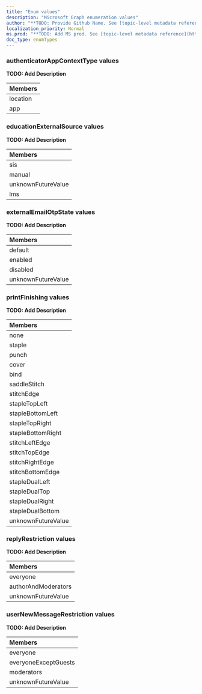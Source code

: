 ```yaml
---
title: "Enum values"
description: "Microsoft Graph enumeration values"
author: "**TODO: Provide Github Name. See [topic-level metadata reference](https://msgo.azurewebsites.net/add/document/guidelines/metadata.html#topic-level-metadata)**"
localization_priority: Normal
ms.prod: "**TODO: Add MS prod. See [topic-level metadata reference](https://msgo.azurewebsites.net/add/document/guidelines/metadata.html#topic-level-metadata)**"
doc_type: enumTypes
---
```


### authenticatorAppContextType values 

**TODO: Add Description**

|Members|
|:---|
|location|
|app|

### educationExternalSource values 

**TODO: Add Description**

|Members|
|:---|
|sis|
|manual|
|unknownFutureValue|
|lms|

### externalEmailOtpState values 

**TODO: Add Description**

|Members|
|:---|
|default|
|enabled|
|disabled|
|unknownFutureValue|

### printFinishing values 

**TODO: Add Description**

|Members|
|:---|
|none|
|staple|
|punch|
|cover|
|bind|
|saddleStitch|
|stitchEdge|
|stapleTopLeft|
|stapleBottomLeft|
|stapleTopRight|
|stapleBottomRight|
|stitchLeftEdge|
|stitchTopEdge|
|stitchRightEdge|
|stitchBottomEdge|
|stapleDualLeft|
|stapleDualTop|
|stapleDualRight|
|stapleDualBottom|
|unknownFutureValue|

### replyRestriction values 

**TODO: Add Description**

|Members|
|:---|
|everyone|
|authorAndModerators|
|unknownFutureValue|

### userNewMessageRestriction values 

**TODO: Add Description**

|Members|
|:---|
|everyone|
|everyoneExceptGuests|
|moderators|
|unknownFutureValue|

